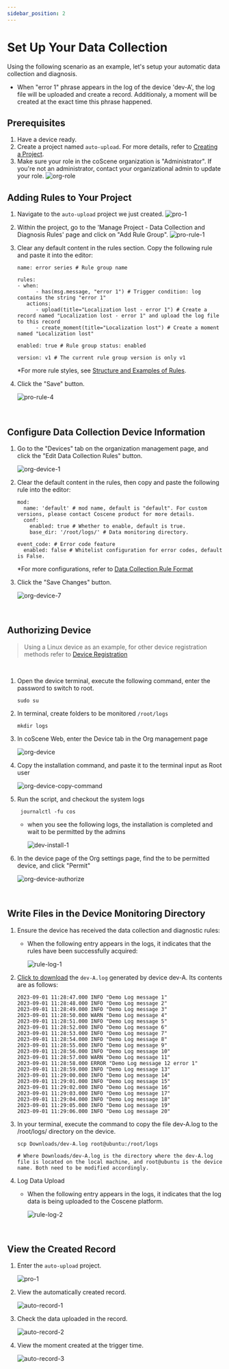 ```yaml
---
sidebar_position: 2
---
```


# Set Up Your Data Collection

Using the following scenario as an example, let's setup your automatic data collection and diagnosis.

- When "error 1" phrase appears in the log of the device 'dev-A', the log file will be uploaded and create a record. Additionaly, a moment will be created at the exact time this phrase happened.

## Prerequisites

1. Have a device ready.
2. Create a project named `auto-upload`. For more details, refer to [Creating a Project](../../2-get-started/1-create-project-flow.md).
3. Make sure your role in the coScene organization is "Administrator". If you're not an administrator, contact your organizational admin to update your role.
   ![org-role](../img/org-role.png)

## Adding Rules to Your Project

1. Navigate to the `auto-upload` project we just created.
   ![pro-1](../img/pro-1.png)
2. Within the project, go to the 'Manage Project - Data Collection and Diagnosis Rules' page and click on "Add Rule Group".
   ![pro-rule-1](../img/pro-rule-1.png)
3. Clear any default content in the rules section. Copy the following rule and paste it into the editor:

   ```
   name: error series # Rule group name

   rules:
   - when:
         - has(msg.message, "error 1") # Trigger condition: log contains the string "error 1"
      actions:
         - upload(title="Localization lost - error 1") # Create a record named "Localization lost - error 1" and upload the log file to this record
         - create_moment(title="Localization lost") # Create a moment named "Localization lost"

   enabled: true # Rule group status: enabled

   version: v1 # The current rule group version is only v1
   ```

   \*For more rule styles, see [Structure and Examples of Rules](./4-manage-rule.md).

4. Click the "Save" button.

   ![pro-rule-4](../img/pro-rule-4.png)

<br />

## Configure Data Collection Device Information

1. Go to the "Devices" tab on the organization management page, and click the "Edit Data Collection Rules" button.

   ![org-device-1](../img/org-device-1.png)

2. Clear the default content in the rules, then copy and paste the following rule into the editor:

   ```
   mod:
     name: 'default' # mod name, default is "default". For custom versions, please contact Coscene product for more details.
     conf:
       enabled: true # Whether to enable, default is true.
       base_dir: '/root/logs/' # Data monitoring directory.

   event_code: # Error code feature
     enabled: false # Whitelist configuration for error codes, default is False.

   ```

   \*For more configurations, refer to [Data Collection Rule Format](./4-manage-rule.md)

3. Click the "Save Changes" button.

   ![org-device-7](../img/org-device-7.png)

<br />

## Authorizing Device

> Using a Linux device as an example, for other device registration methods refer to [Device Registration](https://docs.coscene.cn/docs/receipts/device/device-authorize#%E8%AE%BE%E5%A4%87%E6%B3%A8%E5%86%8C)

<br />

1. Open the device terminal, execute the following command, enter the password to switch to root.

   ```
   sudo su
   ```

2. In terminal, create folders to be monitored `/root/logs`

   ```
   mkdir logs
   ```

3. In coScene Web, enter the Device tab in the Org management page

   ![org-device](../img/org-device.png)

4. Copy the installation command, and paste it to the terminal input as Root user

   ![org-device-copy-command](../img/org-device-copy-command.png)

5. Run the script, and checkout the system logs

   ```
    journalctl -fu cos
   ```

   - when you see the following logs, the installation is completed and wait to be permitted by the admins

     ![dev-install-1](../img/dev-install-1.png)

6. In the device page of the Org settings page, find the to be permitted device, and click "Permit"

   ![org-device-authorize](../img/org-device-authorize.png)

<br />

## Write Files in the Device Monitoring Directory

1. Ensure the device has received the data collection and diagnostic rules:

   - When the following entry appears in the logs, it indicates that the rules have been successfully acquired:

     ![rule-log-1](../img/rule-log-1.png)

2. <a href="https://coscene-artifacts-prod.oss-cn-hangzhou.aliyuncs.com/docs/4-recipes/data-diagnosis/dev-A.log.zip" download>Click to download</a> the `dev-A.log` generated by device dev-A. Its contents are as follows:

   ```
   2023-09-01 11:28:47.000 INFO "Demo Log message 1"
   2023-09-01 11:28:48.000 INFO "Demo Log message 2"
   2023-09-01 11:28:49.000 INFO "Demo Log message 3"
   2023-09-01 11:28:50.000 WARN "Demo Log message 4"
   2023-09-01 11:28:51.000 INFO "Demo Log message 5"
   2023-09-01 11:28:52.000 INFO "Demo Log message 6"
   2023-09-01 11:28:53.000 INFO "Demo Log message 7"
   2023-09-01 11:28:54.000 INFO "Demo Log message 8"
   2023-09-01 11:28:55.000 INFO "Demo Log message 9"
   2023-09-01 11:28:56.000 INFO "Demo Log message 10"
   2023-09-01 11:28:57.000 WARN "Demo Log message 11"
   2023-09-01 11:28:58.000 ERROR "Demo Log message 12 error 1"
   2023-09-01 11:28:59.000 INFO "Demo Log message 13"
   2023-09-01 11:29:00.000 INFO "Demo Log message 14"
   2023-09-01 11:29:01.000 INFO "Demo Log message 15"
   2023-09-01 11:29:02.000 INFO "Demo Log message 16"
   2023-09-01 11:29:03.000 INFO "Demo Log message 17"
   2023-09-01 11:29:04.000 INFO "Demo Log message 18"
   2023-09-01 11:29:05.000 INFO "Demo Log message 19"
   2023-09-01 11:29:06.000 INFO "Demo Log message 20"
   ```

3. In your terminal, execute the command to copy the file dev-A.log to the /root/logs/ directory on the device.

   ```
   scp Downloads/dev-A.log root@ubuntu:/root/logs

   # Where Downloads/dev-A.log is the directory where the dev-A.log file is located on the local machine, and root@ubuntu is the device name. Both need to be modified accordingly.
   ```

4. Log Data Upload

   - When the following entry appears in the logs, it indicates that the log data is being uploaded to the Coscene platform.

     ![rule-log-2](../img/rule-log-2.png)

<br />

## View the Created Record

1. Enter the `auto-upload` project.

   ![pro-1](../img/pro-1.png)

2. View the automatically created record.

   ![auto-record-1](../img/auto-record-1.png)

3. Check the data uploaded in the record.

   ![auto-record-2](../img/auto-record-2.png)

4. View the moment created at the trigger time.

   ![auto-record-3](../img/auto-record-3.png)
